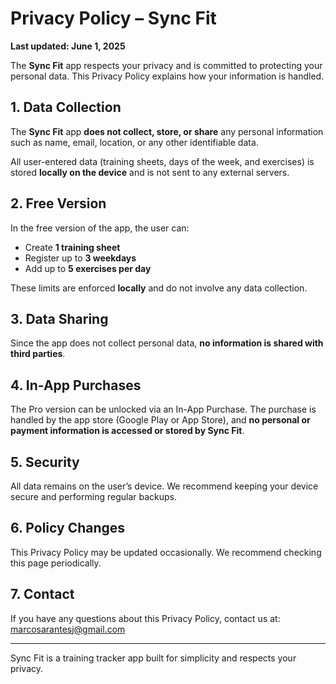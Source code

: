 # Privacy Policy – Sync Fit

**Last updated: June 1, 2025**

The **Sync Fit** app respects your privacy and is committed to protecting your personal data. This Privacy Policy explains how your information is handled.

## 1. Data Collection

The **Sync Fit** app **does not collect, store, or share** any personal information such as name, email, location, or any other identifiable data.

All user-entered data (training sheets, days of the week, and exercises) is stored **locally on the device** and is not sent to any external servers.

## 2. Free Version

In the free version of the app, the user can:

- Create **1 training sheet**
- Register up to **3 weekdays**
- Add up to **5 exercises per day**

These limits are enforced **locally** and do not involve any data collection.

## 3. Data Sharing

Since the app does not collect personal data, **no information is shared with third parties**.

## 4. In-App Purchases

The Pro version can be unlocked via an In-App Purchase. The purchase is handled by the app store (Google Play or App Store), and **no personal or payment information is accessed or stored by Sync Fit**.

## 5. Security

All data remains on the user’s device. We recommend keeping your device secure and performing regular backups.

## 6. Policy Changes

This Privacy Policy may be updated occasionally. We recommend checking this page periodically.

## 7. Contact

If you have any questions about this Privacy Policy, contact us at: marcosarantesj@gmail.com

---

Sync Fit is a training tracker app built for simplicity and respects your privacy.
